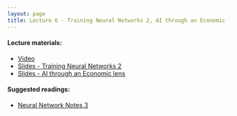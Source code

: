 ```yaml
---
layout: page
title: Lecture 6 - Training Neural Networks 2, AI through an Economic lens
---
```


#### Lecture materials:
- [Video](https://www.youtube.com/watch?v=zTlKNVVdIes)
- [Slides - Training Neural Networks 2](https://drive.google.com/file/d/1M3-fRkX44Aa-TrE7XyvOeFypF9Xjy7Kz/view?usp=sharing)
- [Slides - AI through an Economic lens](https://drive.google.com/file/d/1FlSONFR9Dht21UzS4FlH-ohyAjfFf2Op/view?usp=sharing)


#### Suggested readings:
- [Neural Network Notes 3](https://deep-learning-su.github.io/neural-networks-3/)
